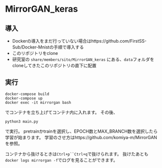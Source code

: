 # MirrorGAN_keras

## 導入
- Dockerの導入をまだ行っていない場合はhttps://github.com/FirstSS-Sub/Docker-Mnistの手順で導入する
- このリポジトリをclone
- 研究室の `share/members/sito/MirrorGAN_keras` にある、`data`フォルダをcloneしてきたこのリポジトリの直下に配置

## 実行
```
docker-compose build
docker-compose up
docker exec -it mirrorgan bash
```
でコンテナを立ち上げてコンテナ内に入れます。
その後、
```
python3 main.py
```
で実行。
pretrainかtrainを選択し、EPOCH数とMAX_BRANCH数を選択したら学習が始まります。
学習のさせ方はhttps://github.com/komiya-m/MirrorGANを参照。
  
コンテナから抜けるときは`Ctrl+p``Ctrl+q`で抜けられます。
抜けたあとも`docker logs mirrorgan -f`でログを見ることができます。